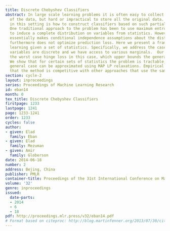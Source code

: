 ```yaml
---
title: Discrete Chebyshev Classifiers
abstract: In large scale learning problems it is often easy to collect simple statistics
  of the data, but hard or impractical to store all the original data. A key question
  in this setting is how to construct classifiers based on such partial information.
  One traditional approach to the problem has been to use maximum entropy arguments
  to induce a complete distribution on variables from statistics. However, this approach
  essentially makes conditional independence assumptions about the distribution, and
  furthermore does not optimize prediction loss. Here we present a framework for discriminative
  learning given a set of statistics. Specifically, we address the case where all
  variables are discrete and we have access to various marginals.  Our approach minimizes
  the worst case hinge loss in this case, which upper bounds the generalization error.
  We show that for certain sets of statistics the problem is tractable, and in the
  general case can be approximated using MAP LP relaxations. Empirical results show
  that the method is competitive with other approaches that use the same input.
section: cycle-2
layout: inproceedings
series: Proceedings of Machine Learning Research
id: eban14
month: 0
tex_title: Discrete Chebyshev Classifiers
firstpage: 1233
lastpage: 1241
page: 1233-1241
order: 1233
cycles: false
author:
- given: Elad
  family: Eban
- given: Elad
  family: Mezuman
- given: Amir
  family: Globerson
date: 2014-06-18
number: 2
address: Bejing, China
publisher: PMLR
container-title: Proceedings of the 31st International Conference on Machine Learning
volume: '32'
genre: inproceedings
issued:
  date-parts:
  - 2014
  - 6
  - 18
pdf: http://proceedings.mlr.press/v32/eban14.pdf
# Format based on citeproc: http://blog.martinfenner.org/2013/07/30/citeproc-yaml-for-bibliographies/
---
```

